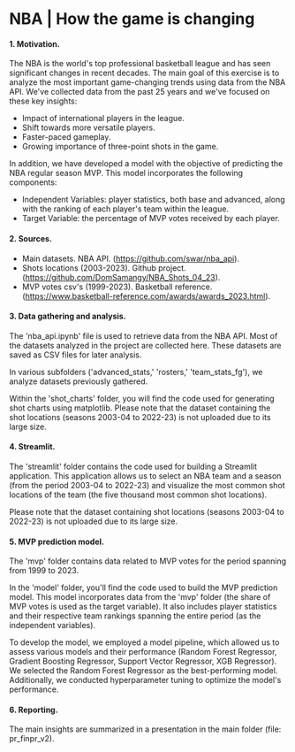 # NBA | How the game is changing

#### 1. Motivation.

The NBA is the world's top professional basketball league and has seen significant changes in recent decades. The main goal of this exercise is to analyze the most important game-changing trends using data from the NBA API. We've collected data from the past 25 years and we've focused on these key insights:
- Impact of international players in the league.
- Shift towards more versatile players.
- Faster-paced gameplay.
- Growing importance of three-point shots in the game.

In addition, we have developed a model with the objective of predicting the NBA regular season MVP. This model incorporates the following components:
- Independent Variables: player statistics, both base and advanced, along with the ranking of each player's team within the league.
- Target Variable: the percentage of MVP votes received by each player.

#### 2. Sources.

- Main datasets. NBA API. (https://github.com/swar/nba_api).
- Shots locations (2003-2023). Github project. (https://github.com/DomSamangy/NBA_Shots_04_23).
- MVP votes csv's (1999-2023). Basketball reference. (https://www.basketball-reference.com/awards/awards_2023.html).

#### 3. Data gathering and analysis.

The 'nba_api.ipynb' file is used to retrieve data from the NBA API. Most of the datasets analyzed in the project are collected here. These datasets are saved as CSV files for later analysis.

In various subfolders ('advanced_stats,' 'rosters,' 'team_stats_fg'), we analyze datasets previously gathered.

Within the 'shot_charts' folder, you will find the code used for generating shot charts using matplotlib. Please note that the dataset containing the shot locations (seasons 2003-04 to 2022-23) is not uploaded due to its large size.

#### 4. Streamlit.

The 'streamlit' folder contains the code used for building a Streamlit application. This application allows us to select an NBA team and a season (from the period 2003-04 to 2022-23) and visualize the most common shot locations of the team (the five thousand most common shot locations).

Please note that the dataset containing shot locations (seasons 2003-04 to 2022-23) is not uploaded due to its large size.

#### 5. MVP prediction model.

The 'mvp' folder contains data related to MVP votes for the period spanning from 1999 to 2023.

In the 'model' folder, you'll find the code used to build the MVP prediction model. This model incorporates data from the 'mvp' folder (the share of MVP votes is used as the target variable). It also includes player statistics and their respective team rankings spanning the entire period (as the independent variables).

To develop the model, we employed a model pipeline, which allowed us to assess various models and their performance (Random Forest Regressor, Gradient Boosting Regressor, Support Vector Regressor, XGB Regressor). We selected the Random Forest Regressor as the best-performing model. Additionally, we conducted hyperparameter tuning to optimize the model's performance.

#### 6. Reporting.

The main insights are summarized in a presentation in the main folder (file: pr_finpr_v2).